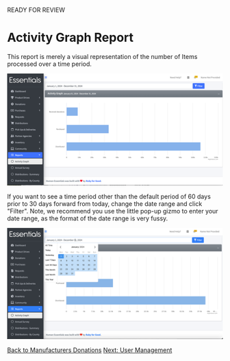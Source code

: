READY FOR REVIEW
# Activity Graph Report
This report is merely a visual representation of the number of Items processed over a time period.

![activity_graph_default_view](images/reports/reports_activity_graph_1.png)

If you want to see a time period other than the default period of 60 days prior to 30 days forward from today,  change the date range and click "Filter".  Note,  we recommend you use the little pop-up gizmo to enter your date range, as the format of the date range is very fussy.

![activity_graph_with_date_range_gizmo](images/reports/reports_activity_graph_2.png)

[Back to Manufacturers Donations](reports_manufacturers_donations.md)
[Next: User Management](user_management.md)

